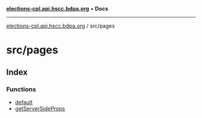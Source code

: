 [**elections-cpl.api.hscc.bdpa.org**](../../README.md) • **Docs**

***

[elections-cpl.api.hscc.bdpa.org](../../README.md) / src/pages

# src/pages

## Index

### Functions

- [default](functions/default.md)
- [getServerSideProps](functions/getServerSideProps.md)
